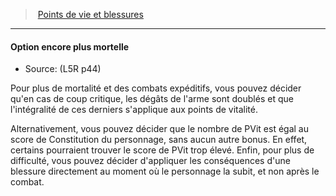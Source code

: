 ﻿---
!GenericItem
Id: l5r_hitpoints_hd.md#option-encore-plus-mortelle
ParentLink: l5r_hitpoints_hd.md#points-de-vie-et-blessures
Name: Option encore plus mortelle
ParentName: Points de vie et blessures
NameLevel: 4
Source: (L5R p44)
Attributes: {}
---
> [Points de vie et blessures](hd_l5r_hitpoints.md)

---

#### Option encore plus mortelle

- Source: (L5R p44)

Pour plus de mortalité et des combats expéditifs, vous pouvez décider qu'en cas de coup critique, les dégâts de l'arme sont doublés et que l'intégralité de ces derniers s'applique aux points de vitalité.

Alternativement, vous pouvez décider que le nombre de PVit est égal au score de Constitution du personnage, sans aucun autre bonus. En effet, certains pourraient trouver le score de PVit trop élevé. Enfin, pour plus de difficulté, vous pouvez décider d'appliquer les conséquences d'une blessure directement au moment où le personnage la subit, et non après le combat.

